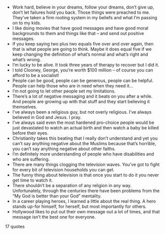  - Work hard, believe in your dreams, follow your dreams, don’t give up, don’t let failures hold you back. Those things were preached to me. They’ve taken a firm rooting system in my beliefs and what I’m passing on to my kids.
 - I like doing movies that have good messages and have good moral backgrounds to them and things like that – and send out positive messages.
 - If you keep saying two plus two equals five over and over again, then that is what people are going to think. Maybe it does equal five if we keep changing the definition of what’s normal and what’s right and what’s wrong.
 - I’m lucky to be alive. It took three years of therapy to recover but I did it.
 - I told Clooney, George, you’re worth $100 million – of course you can afford to be a socialist!
 - People can be good, people can be generous, people can be helpful. People can help those who are in need when they need it...
 - I’m not going to let other people set my limitations.
 - There’s a lot of negative messaging and it beats on you after a while. And people are growing up with that stuff and they start believing it themselves.
 - I’ve always been a religious guy, but not overly religious. I’ve always believed in God and Jesus. I pray.
 - I’ve always said even the most hardened pro-choice people would be just devastated to watch an actual birth and then watch a baby be killed before their eyes.
 - Christianity takes this beating that I really don’t understand and yet you can’t say anything negative about the Muslims because that’s horrible, you can’t say anything negative about other faiths.
 - I’m definitely more understanding of people who have disabilities and who are suffering.
 - There are many things clogging the television waves. You’ve got to fight for every bit of television households you can get.
 - The funny thing about television is that once you start to do it you never get time to watch it.
 - There shouldn’t be a separation of any religion in any way. Unfortunately, through the centuries there have been problems from the “My God is better than your God” mentality.
 - In a career playing heroes, I learned a little about the real thing. A hero stands up-for himself, for herself, but most importantly for others.
 - Hollywood likes to put out their own message out a lot of times, and that message isn’t the best one for everyone.

17 quotes
